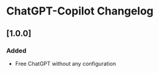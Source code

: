 <!-- Keep a Changelog guide -> https://keepachangelog.com -->

# ChatGPT-Copilot Changelog
## [1.0.0]
### Added
+ Free ChatGPT without any configuration

